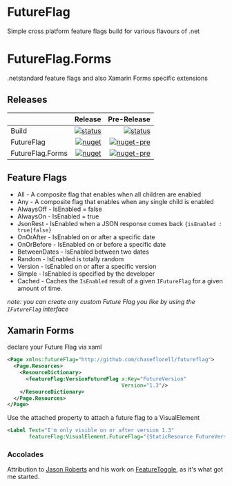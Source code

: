 # FutureFlag
Simple cross platform feature flags build for various flavours of .net

# FutureFlag.Forms
.netstandard feature flags and also Xamarin Forms specific extensions

## Releases

|                  |  Release                          |  Pre-Release                                |
| ---------------- | --------------------------------: |  -----------------------------------------: |
| Build            | [![status][master]][master-build] | [![status][development]][development-build] |
| FutureFlag       | [![nuget][flag]][flag-link]       | [![nuget-pre][flag-pre]][flag-link]         |
| FutureFlag.Forms | [![nuget][forms]][forms-link]     | [![nuget-pre][forms-pre]][forms-link]       |

## Feature Flags
 - All - A composite flag that enables when all children are enabled
 - Any - A composite flag that enables when any single child is enabled
 - AlwaysOff - IsEnabled = false
 - AlwaysOn - IsEnabled = true
 - JsonRest - IsEnabled when a JSON response comes back `{isEnabled : true|false}`
 - OnOrAfter - IsEnabled on or after a specific date
 - OnOrBefore - IsEnabled on or before a specific date
 - BetweenDates - IsEnabled between two dates
 - Random - IsEnabled is totally random
 - Version - IsEnabled on or after a specific version
 - Simple - IsEnabled is specified by the developer
 - Cached - Caches the `IsEnabled` result of a given `IFutureFlag` for a given amount of time.
 
 _note: you can create any custom Future Flag you like by using the `IFutureFlag` interface_

## Xamarin Forms
declare your Future Flag via xaml
```xml
<Page xmlns:futureFlag="http://github.com/chaseflorell/futureflag">
  <Page.Resources>
    <ResourceDictionary>
      <featureFlag:VersionFutureFlag x:Key="FutureVersion"
                                     Version="1.3"/>
    </ResourceDictionary>
  </Page.Resources>
</Page>
```
Use the attached property to attach a future flag to a VisualElement
```xml
<Label Text="I'm only visible on or after version 1.3" 
       featureFlag:VisualElement.FutureFlag="{StaticResource FutureVersion}"/>
```

### Accolades
Attribution to [Jason Roberts][jason-roberts] and his work on [FeatureToggle][feature-toggle], as it's what got me started.

[flag]: https://img.shields.io/nuget/v/futureflag.svg?style=flat-square&label=nuget&logo=nuget
[flag-pre]: https://img.shields.io/nuget/vpre/futureflag.svg?style=flat-square&label=nuget-pre&logo=nuget
[flag-link]: https://www.nuget.org/packages/FutureFlag/

[forms]: https://img.shields.io/nuget/v/futureflag.forms.svg?style=flat-square&label=nuget&logo=nuget
[forms-pre]: https://img.shields.io/nuget/vpre/futureflag.forms.svg?style=flat-square&label=nuget-pre&logo=nuget
[forms-link]: https://www.nuget.org/packages/FutureFlag.Forms/

[master]: https://img.shields.io/appveyor/ci/chaseflorell/futureflag/master.svg?style=flat-square&label=master&logo=appveyor
[master-build]:https://ci.appveyor.com/project/ChaseFlorell/futureflag

[development]: https://img.shields.io/appveyor/ci/chaseflorell/futureflag/development.svg?style=flat-square&label=development&logo=appveyor
[development-build]: https://ci.appveyor.com/project/ChaseFlorell/futureflag/branch/development

[feature-toggle]: https://github.com/jason-roberts/FeatureToggle
[jason-roberts]: https://twitter.com/robertsjason




